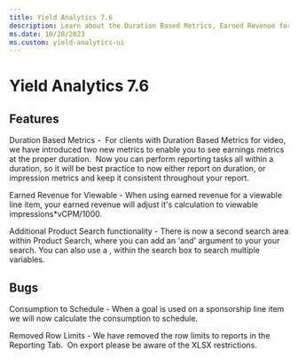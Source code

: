 ```yaml
---
title: Yield Analytics 7.6
description: Learn about the Duration Based Metrics, Earned Revenue for Viewable and Additional Product Search functionality in this page . 
ms.date: 10/28/2023
ms.custom: yield-analytics-ui
---
```


# Yield Analytics 7.6

## Features

Duration Based Metrics -  For clients with Duration Based Metrics for video, we have introduced two new metrics to enable you to see earnings metrics at the proper duration.  Now you can perform reporting tasks all within a duration, so it will be best practice to now either report on duration, or impression metrics and keep it consistent throughout your report.

Earned Revenue for Viewable - When using earned revenue for a viewable line item, your earned revenue will adjust it's calculation to viewable impressions\*vCPM/1000.

Additional Product Search functionality - There is now a second search area within Product Search, where you can add an 'and' argument to your your search. You can also use a , within the search box to search multiple variables.

## Bugs

Consumption to Schedule - When a goal is used on a sponsorship line item we will now calculate the consumption to schedule.

Removed Row Limits - We have removed the row limits to reports in the Reporting Tab.  On export please be aware of the XLSX restrictions.
